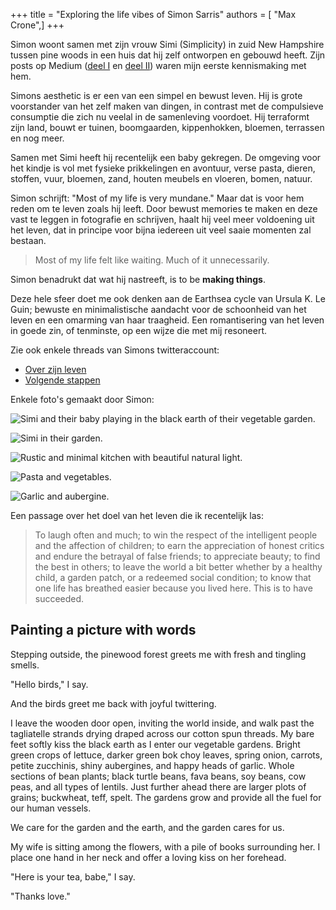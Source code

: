 +++
title = "Exploring the life vibes of Simon Sarris"
authors = [ "Max Crone",]
+++


Simon woont samen met zijn vrouw Simi (Simplicity) in zuid New Hampshire tussen pine woods in een huis dat hij zelf ontworpen en gebouwd heeft.
Zijn posts op Medium ([deel I](https://simonsarris.medium.com/designing-a-new-old-home-part-1-cf298b58ed41) en [deel II](https://simonsarris.medium.com/designing-a-new-old-home-part-2-2a5ea1a1b2b3)) waren mijn eerste kennismaking met hem.

Simons aesthetic is er een van een simpel en bewust leven.
Hij is grote voorstander van het zelf maken van dingen, in contrast met de compulsieve consumptie die zich nu veelal in de samenleving voordoet.
Hij terraformt zijn land, bouwt er tuinen, boomgaarden, kippenhokken, bloemen, terrassen en nog meer.

Samen met Simi heeft hij recentelijk een baby gekregen.
De omgeving voor het kindje is vol met fysieke prikkelingen en avontuur, verse pasta, dieren, stoffen, vuur, bloemen, zand, houten meubels en vloeren, bomen, natuur.

Simon schrijft: "Most of my life is very mundane."
Maar dat is voor hem reden om te leven zoals hij leeft.
Door bewust memories te maken en deze vast te leggen in fotografie en schrijven, haalt hij veel meer voldoening uit het leven, dat in principe voor bijna iedereen uit veel saaie momenten zal bestaan.

> Most of my life felt like waiting. Much of it unnecessarily.

Simon benadrukt dat wat hij nastreeft, is to be **making things**.

Deze hele sfeer doet me ook denken aan de Earthsea cycle van Ursula K. Le Guin; bewuste en minimalistische aandacht voor de schoonheid van het leven en een omarming van haar traagheid.
Een romantisering van het leven in goede zin, of tenminste, op een wijze die met mij resoneert.

Zie ook enkele threads van Simons twitteraccount:

- [Over zijn leven](https://twitter.com/simonsarris/status/1393183316342448138)
- [Volgende stappen](https://twitter.com/simonsarris/status/1388202460158873604)

Enkele foto's gemaakt door Simon:

![Simi and their baby playing in the black earth of their vegetable garden.](https://pbs.twimg.com/media/E1To_ovXIAQH5gI?format=jpg&name=large)

![Simi in their garden.](https://pbs.twimg.com/media/EETC_qkXoAAxY8L?format=jpg&name=large)

![Rustic and minimal kitchen with beautiful natural light.](https://pbs.twimg.com/media/ECfhv6MW4AERX0Y?format=jpg&name=large)

![Pasta and vegetables.](https://pbs.twimg.com/media/EDqGO9HXUAAYbWg?format=jpg&name=large)

![Garlic and aubergine.](https://pbs.twimg.com/media/EFpwhRpXoAAFfNI?format=jpg&name=large)

Een passage over het doel van het leven die ik recentelijk las:

> To laugh often and much; to win the respect of the intelligent people and the affection of children; to earn the appreciation of honest critics and endure the betrayal of false friends; to appreciate beauty; to find the best in others; to leave the world a bit better whether by a healthy child, a garden patch, or a redeemed social condition; to know that one life has breathed easier because you lived here. This is to have succeeded.

## Painting a picture with words

Stepping outside, the pinewood forest greets me with fresh and tingling smells.

"Hello birds," I say.

And the birds greet me back with joyful twittering.

I leave the wooden door open, inviting the world inside, and walk past the tagliatelle strands drying draped across our cotton spun threads.
My bare feet softly kiss the black earth as I enter our vegetable gardens.
Bright green crops of lettuce, darker green bok choy leaves, spring onion, carrots, petite zucchinis, shiny aubergines, and happy heads of garlic. 
Whole sections of bean plants; black turtle beans, fava beans, soy beans, cow peas, and all types of lentils.
Just further ahead there are larger plots of grains; buckwheat, teff, spelt.
The gardens grow and provide all the fuel for our human vessels.

We care for the garden and the earth, and the garden cares for us.

My wife is sitting among the flowers, with a pile of books surrounding her.
I place one hand in her neck and offer a loving kiss on her forehead.

"Here is your tea, babe," I say.

"Thanks love."

